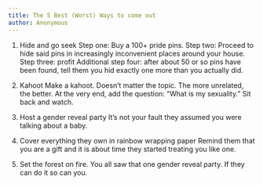 ```yaml
---
title: The 5 Best (Worst) Ways to come out
author: Anonymous
---
```

1. Hide and go seek
Step one: Buy a 100+ pride pins. 
Step two: Proceed to hide said pins in increasingly inconvenient places around your house.
Step three: profit
Additional step four: after about 50 or so pins have been found, tell them you hid exactly one more than you actually did. 

2. Kahoot
Make a kahoot. Doesn’t matter the topic. The more unrelated, the better. At the very end, add the question: “What is my sexuality.” Sit back and watch.

3. Host a gender reveal party
It’s not your fault they assumed you were talking about a baby. 

4.  Cover everything they own in rainbow wrapping paper
Remind them that you are a gift and it is about time they started treating you like one.

5. Set the forest on fire.
You all saw that one gender reveal party. If they can do it so can you.